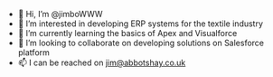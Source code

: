 - 👋 Hi, I’m @jimboWWW
- 👀 I’m interested in developing ERP systems for the textile industry
- 🌱 I’m currently learning the basics of Apex and Visualforce
- 💞️ I’m looking to collaborate on developing solutions on Salesforce platform
- 📫 I can be reached on jim@abbotshay.co.uk

<!---
jimboWWW/jimboWWW is a ✨ special ✨ repository because its `README.md` (this file) appears on your GitHub profile.
You can click the Preview link to take a look at your changes.
--->
